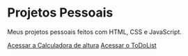 # Projetos Pessoais
 Meus projetos pessoais feitos com HTML, CSS e JavaScript.

<a href="https://matheus-aguiarr.github.io/projetos-pessoais/calculaaltura/index.html">Acessar a Calculadora de altura</a>
<a href="https://matheus-aguiarr.github.io/projetos-pessoais/ToDoList/todo.html">Acessar o ToDoList</a>